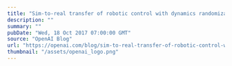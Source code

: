 ```yaml
---
title: "Sim-to-real transfer of robotic control with dynamics randomization"
description: ""
summary: ""
pubDate: "Wed, 18 Oct 2017 07:00:00 GMT"
source: "OpenAI Blog"
url: "https://openai.com/blog/sim-to-real-transfer-of-robotic-control-with-dynamics-randomization"
thumbnail: "/assets/openai_logo.png"
---
```



